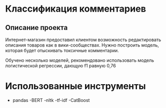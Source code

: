 # Классификация комментариев

## Описание проекта

Интернет-магазин предоставил клиентом возможность редактировать описания товаров как в вики-сообществах. Нужно построить модель, которая будет отыскивать токсичные комментарии.

Обучено несколько моделей, рекомендовано использовать модель логистической регрессии, дающую f1 равную 0,76

# Использованные инструменты
 - pandas
 -BERT
 -nltk
 -tf-idf
 -CatBoost
